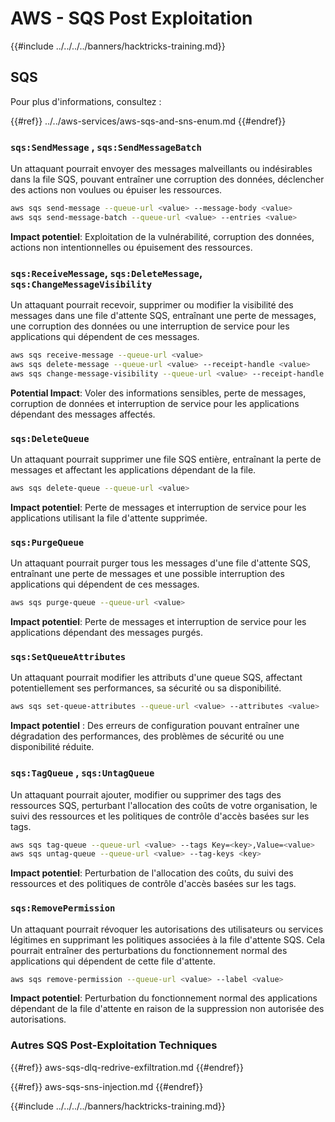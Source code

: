 # AWS - SQS Post Exploitation

{{#include ../../../../banners/hacktricks-training.md}}

## SQS

Pour plus d'informations, consultez :

{{#ref}}
../../aws-services/aws-sqs-and-sns-enum.md
{{#endref}}

### `sqs:SendMessage` , `sqs:SendMessageBatch`

Un attaquant pourrait envoyer des messages malveillants ou indésirables dans la file SQS, pouvant entraîner une corruption des données, déclencher des actions non voulues ou épuiser les ressources.
```bash
aws sqs send-message --queue-url <value> --message-body <value>
aws sqs send-message-batch --queue-url <value> --entries <value>
```
**Impact potentiel**: Exploitation de la vulnérabilité, corruption des données, actions non intentionnelles ou épuisement des ressources.

### `sqs:ReceiveMessage`, `sqs:DeleteMessage`, `sqs:ChangeMessageVisibility`

Un attaquant pourrait recevoir, supprimer ou modifier la visibilité des messages dans une file d'attente SQS, entraînant une perte de messages, une corruption des données ou une interruption de service pour les applications qui dépendent de ces messages.
```bash
aws sqs receive-message --queue-url <value>
aws sqs delete-message --queue-url <value> --receipt-handle <value>
aws sqs change-message-visibility --queue-url <value> --receipt-handle <value> --visibility-timeout <value>
```
**Potential Impact**: Voler des informations sensibles, perte de messages, corruption de données et interruption de service pour les applications dépendant des messages affectés.

### `sqs:DeleteQueue`

Un attaquant pourrait supprimer une file SQS entière, entraînant la perte de messages et affectant les applications dépendant de la file.
```bash
aws sqs delete-queue --queue-url <value>
```
**Impact potentiel**: Perte de messages et interruption de service pour les applications utilisant la file d'attente supprimée.

### `sqs:PurgeQueue`

Un attaquant pourrait purger tous les messages d'une file d'attente SQS, entraînant une perte de messages et une possible interruption des applications qui dépendent de ces messages.
```bash
aws sqs purge-queue --queue-url <value>
```
**Impact potentiel**: Perte de messages et interruption de service pour les applications dépendant des messages purgés.

### `sqs:SetQueueAttributes`

Un attaquant pourrait modifier les attributs d'une queue SQS, affectant potentiellement ses performances, sa sécurité ou sa disponibilité.
```bash
aws sqs set-queue-attributes --queue-url <value> --attributes <value>
```
**Impact potentiel** : Des erreurs de configuration pouvant entraîner une dégradation des performances, des problèmes de sécurité ou une disponibilité réduite.

### `sqs:TagQueue` , `sqs:UntagQueue`

Un attaquant pourrait ajouter, modifier ou supprimer des tags des ressources SQS, perturbant l'allocation des coûts de votre organisation, le suivi des ressources et les politiques de contrôle d'accès basées sur les tags.
```bash
aws sqs tag-queue --queue-url <value> --tags Key=<key>,Value=<value>
aws sqs untag-queue --queue-url <value> --tag-keys <key>
```
**Impact potentiel**: Perturbation de l'allocation des coûts, du suivi des ressources et des politiques de contrôle d'accès basées sur les tags.

### `sqs:RemovePermission`

Un attaquant pourrait révoquer les autorisations des utilisateurs ou services légitimes en supprimant les politiques associées à la file d'attente SQS. Cela pourrait entraîner des perturbations du fonctionnement normal des applications qui dépendent de cette file d'attente.
```bash
aws sqs remove-permission --queue-url <value> --label <value>
```
**Impact potentiel**: Perturbation du fonctionnement normal des applications dépendant de la file d'attente en raison de la suppression non autorisée des autorisations.

### Autres SQS Post-Exploitation Techniques

{{#ref}}
aws-sqs-dlq-redrive-exfiltration.md
{{#endref}}

{{#ref}}
aws-sqs-sns-injection.md
{{#endref}}

{{#include ../../../../banners/hacktricks-training.md}}

